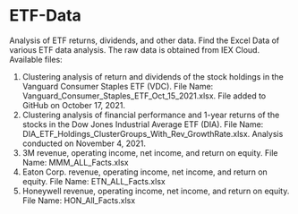 # ETF-Data
Analysis of ETF returns, dividends, and other data.
Find the Excel Data of various ETF data analysis. 
The raw data is obtained from IEX Cloud. 
Available files:
1. Clustering analysis of return and dividends of the stock holdings in the Vanguard Consumer Staples ETF (VDC). File Name: Vanguard_Consumer_Staples_ETF_Oct_15_2021.xlsx. File added to GitHub on October 17, 2021.    
2. Clustering analysis of financial performance and 1-year returns of the stocks in the Dow Jones Industrial Average ETF (DIA). File Name: DIA_ETF_Holdings_ClusterGroups_With_Rev_GrowthRate.xlsx. Analysis conducted on November 4, 2021.   
3. 3M revenue, operating income, net income, and return on equity. File Name: MMM_ALL_Facts.xlsx
4. Eaton Corp. revenue, operating income, net income, and return on equity. File Name: ETN_ALL_Facts.xlsx
5. Honeywell revenue, operating income, net income, and return on equity. File Name: HON_All_Facts.xlsx
